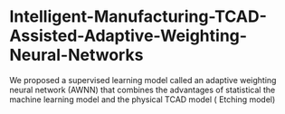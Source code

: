 # Intelligent-Manufacturing-TCAD-Assisted-Adaptive-Weighting-Neural-Networks
We proposed a supervised learning model called an adaptive weighting neural network (AWNN) that combines the advantages of statistical the machine learning model and the physical TCAD model ( Etching model)
